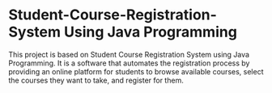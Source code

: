 # Student-Course-Registration-System Using Java Programming
This project is based on Student Course Registration System using Java Programming. It is a software that automates the registration process by providing an online platform for students to browse available courses, select the courses they want to take, and register for them.
